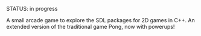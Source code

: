 STATUS: in progress

A small arcade game to explore the SDL packages for 2D games in C++. An extended version of the traditional game Pong, now with powerups!

